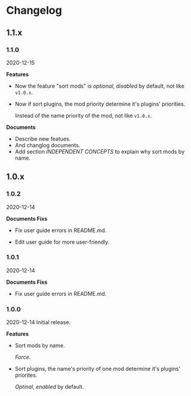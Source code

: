 # Changelog

## 1.1.x

### 1.1.0

2020-12-15

**Features**

- Now the feature "sort mods" is *optional*, *disabled* by default, not like `v1.0.x`.

- Now if sort plugins, the mod priority determine it's plugins' priorities.

  Instead of the name priority of the mod, not like `v1.0.x`.

**Documents**

- Describe new featues.
- And changlog documents.
- Add section  *INDEPENDENT CONCEPTS*  to explain why sort mods by name.

## 1.0.x

### 1.0.2

2020-12-14

**Documents Fixs**

- Fix user guide errors in README.md.

- Edit user guide for more user-friendly.

### 1.0.1

2020-12-14

**Documents Fixs**

- Fix user guide errors in README.md.

### 1.0.0

2020-12-14
Initial release.

**Features**

- Sort mods by name.

  *Force*.

- Sort plugins, the name's priority of one mod determine it's plugins' priorites.

  *Optinal*, *enabled* by default.

